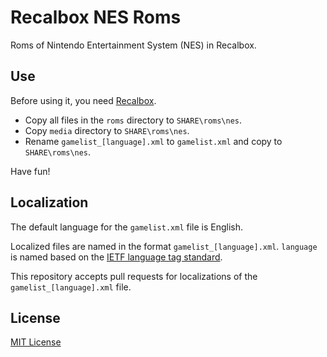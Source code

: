 # Recalbox NES Roms

Roms of Nintendo Entertainment System (NES) in Recalbox.

## Use

Before using it, you need [Recalbox](https://www.recalbox.com/).

- Copy all files in the `roms` directory to `SHARE\roms\nes`.
- Copy `media` directory to `SHARE\roms\nes`.
- Rename `gamelist_[language].xml` to `gamelist.xml` and copy to `SHARE\roms\nes`.

Have fun!

## Localization

The default language for the `gamelist.xml` file is English.

Localized files are named in the format `gamelist_[language].xml`. `language` is named based on the [IETF language tag standard](https://en.wikipedia.org/wiki/IETF_language_tag).

This repository accepts pull requests for localizations of the `gamelist_[language].xml` file.

## License

[MIT License](README.md)
